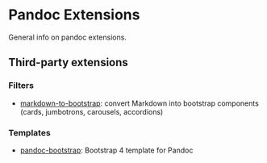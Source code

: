 # Pandoc Extensions

General info on pandoc extensions.

## Third-party extensions

### Filters

- [markdown-to-bootstrap][]: convert Markdown into bootstrap components (cards, jumbotrons, carousels, accordions) 

[markdown-to-bootstrap]: https://github.com/fxpar/markdown-to-bootstrap-pandoc-lua-filter

### Templates

- [pandoc-bootstrap]: Bootstrap 4 template for Pandoc

[pandoc-bootstrap]: https://github.com/ashki23/pandoc-bootstrap
